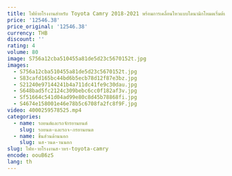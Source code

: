 ```yaml
---
title: ไฟท้ายโรงงานสําหรับ Toyota Camry 2018-2021 พร้อมการเคลื่อนไหวแบบไดนามิกโหมดเริ่มต้นสีสันสดใสชุดไฟท้าย LED
price: '12546.38'
price_original: '12546.38'
currency: THB
discount: ''
rating: 4
volume: 80
image: S756a12cba510455a81de5d23c5670152t.jpg
images:
  - S756a12cba510455a81de5d23c5670152t.jpg
  - S83cafd165bc44bd6b5ecb78d12f87e3bz.jpg
  - S21240e97144241b4a711dc41fe9c30dau.jpg
  - S648bad5fc2124c309bebc6cc0f182af3v.jpg
  - Sf51664c541d04ad99e80c8d45b78868fi.jpg
  - S4674e158001e46e78b5c6708fa2fc8f9F.jpg
video: 4000259578525.mp4
categories:
  - name: รถยนต์และรถจักรยานยนต์
    slug: รถยนต-และรถจ-กรยานยนต
  - name: ชิ้นส่วนด้านนอก
    slug: นส-วนด-านนอก
slug: ไฟท-ายโรงงานส-าหร-toyota-camry
encode: oouB6zS
lang: th
---
```

  